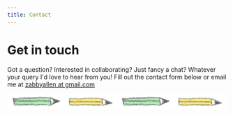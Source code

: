 ```yaml
---
title: Contact
---
```

# Get in touch

Got a question? Interested in collaborating? Just fancy a chat? Whatever your query I'd love to hear from you! Fill out the contact form below or email me at [zabbyallen at gmail.com](mailto:zabbyallen@gmail.com)


![](../images/hr-pencils.jpg)


